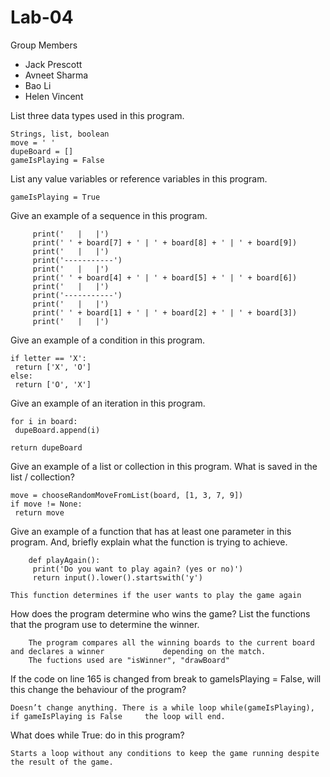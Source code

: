 # Lab-04

Group Members 
- Jack Prescott 
- Avneet Sharma
- Bao Li
- Helen Vincent 

List three data types used in this program.

    Strings, list, boolean 
    move = ' '
    dupeBoard = []
    gameIsPlaying = False
    

List any value variables or reference variables in this program.

    gameIsPlaying = True

Give an example of a sequence in this program.

         print('   |   |')
         print(' ' + board[7] + ' | ' + board[8] + ' | ' + board[9])
         print('   |   |')
         print('-----------')
         print('   |   |')
         print(' ' + board[4] + ' | ' + board[5] + ' | ' + board[6])
         print('   |   |')
         print('-----------')
         print('   |   |')
         print(' ' + board[1] + ' | ' + board[2] + ' | ' + board[3])
         print('   |   |')
         
Give an example of a condition in this program.
 
    if letter == 'X':
     return ['X', 'O']
    else:
     return ['O', 'X']
  
Give an example of an iteration in this program.

    for i in board:
     dupeBoard.append(i)
     
    return dupeBoard
 
Give an example of a list or collection in this program. What is saved in the list / collection?
 
    move = chooseRandomMoveFromList(board, [1, 3, 7, 9])
    if move != None:
     return move
  
Give an example of a function that has at least one parameter in this program. And, briefly explain what the function is trying to achieve.

        def playAgain():
         print('Do you want to play again? (yes or no)')
         return input().lower().startswith('y')
         
    This function determines if the user wants to play the game again
    
How does the program determine who wins the game? List the functions that the program use to determine the winner.
        
        The program compares all the winning boards to the current board and declares a winner             depending on the match.
        The fuctions used are "isWinner", "drawBoard"
        
If the code on line 165 is changed from break to gameIsPlaying = False, will this change the behaviour of the program?

    Doesn’t change anything. There is a while loop while(gameIsPlaying), if gameIsPlaying is False     the loop will end.

What does while True: do in this program?

    Starts a loop without any conditions to keep the game running despite the result of the game.
